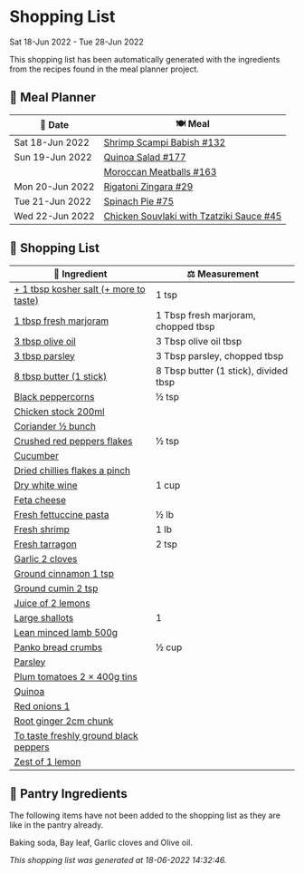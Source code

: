 # Shopping List

Sat 18-Jun 2022 - Tue 28-Jun 2022

This shopping list has been automatically generated with the ingredients from the recipes found in the meal planner project.

## 📅 Meal Planner

|📅 Date| 🍽️ Meal|
|----|----|
|Sat 18-Jun 2022|[Shrimp Scampi Babish #132](https://github.com/bryanbr23/Recipes/issues/132)|
|Sun 19-Jun 2022|[Quinoa Salad #177](https://github.com/bryanbr23/Recipes/issues/177)|
||[Moroccan Meatballs #163](https://github.com/bryanbr23/Recipes/issues/163)|
|Mon 20-Jun 2022|[Rigatoni Zingara  #29](https://github.com/bryanbr23/Recipes/issues/29)|
|Tue 21-Jun 2022|[Spinach Pie #75](https://github.com/bryanbr23/Recipes/issues/75)|
|Wed 22-Jun 2022|[Chicken Souvlaki with Tzatziki Sauce #45](https://github.com/bryanbr23/Recipes/issues/45)|

## 🛒 Shopping List

| 🍌 Ingredient| ⚖️ Measurement|
|----------|-----------|
|[+ 1 tbsp kosher salt (+ more to taste)](https://www.sainsburys.co.uk/gol-ui/SearchResults/+%201%20tbsp%20kosher%20salt%20(+%20more%20to%20taste))|1 tsp|
|[1 tbsp fresh marjoram](https://www.sainsburys.co.uk/gol-ui/SearchResults/1%20tbsp%20fresh%20marjoram)|1 Tbsp fresh marjoram, chopped tbsp|
|[3 tbsp olive oil](https://www.sainsburys.co.uk/gol-ui/SearchResults/3%20tbsp%20olive%20oil)|3 Tbsp olive oil tbsp|
|[3 tbsp parsley](https://www.sainsburys.co.uk/gol-ui/SearchResults/3%20tbsp%20parsley)|3 Tbsp parsley, chopped tbsp|
|[8 tbsp butter (1 stick)](https://www.sainsburys.co.uk/gol-ui/SearchResults/8%20tbsp%20butter%20(1%20stick))|8 Tbsp butter (1 stick), divided tbsp|
|[Black peppercorns](https://www.sainsburys.co.uk/gol-ui/SearchResults/Black%20peppercorns)|½ tsp|
|[Chicken stock 200ml](https://www.sainsburys.co.uk/gol-ui/SearchResults/Chicken%20stock%20200ml)||
|[Coriander ½ bunch](https://www.sainsburys.co.uk/gol-ui/SearchResults/Coriander%20½%20bunch)||
|[Crushed red peppers flakes](https://www.sainsburys.co.uk/gol-ui/SearchResults/Crushed%20red%20peppers%20flakes)|½ tsp|
|[Cucumber](https://www.sainsburys.co.uk/gol-ui/SearchResults/Cucumber)||
|[Dried chillies flakes a pinch](https://www.sainsburys.co.uk/gol-ui/SearchResults/Dried%20chillies%20flakes%20a%20pinch)||
|[Dry white wine](https://www.sainsburys.co.uk/gol-ui/SearchResults/Dry%20white%20wine)|1 cup|
|[Feta cheese](https://www.sainsburys.co.uk/gol-ui/SearchResults/Feta%20cheese)||
|[Fresh fettuccine pasta](https://www.sainsburys.co.uk/gol-ui/SearchResults/Fresh%20fettuccine%20pasta)|½ lb|
|[Fresh shrimp](https://www.sainsburys.co.uk/gol-ui/SearchResults/Fresh%20shrimp)|1 lb|
|[Fresh tarragon](https://www.sainsburys.co.uk/gol-ui/SearchResults/Fresh%20tarragon)|2 tsp|
|[Garlic 2 cloves](https://www.sainsburys.co.uk/gol-ui/SearchResults/Garlic%202%20cloves)||
|[Ground cinnamon 1 tsp](https://www.sainsburys.co.uk/gol-ui/SearchResults/Ground%20cinnamon%201%20tsp)||
|[Ground cumin 2 tsp](https://www.sainsburys.co.uk/gol-ui/SearchResults/Ground%20cumin%202%20tsp)||
|[Juice  of 2 lemons](https://www.sainsburys.co.uk/gol-ui/SearchResults/Juice%20%20of%202%20lemons)||
|[Large shallots](https://www.sainsburys.co.uk/gol-ui/SearchResults/Large%20shallots)|1|
|[Lean minced lamb 500g](https://www.sainsburys.co.uk/gol-ui/SearchResults/Lean%20minced%20lamb%20500g)||
|[Panko bread crumbs](https://www.sainsburys.co.uk/gol-ui/SearchResults/Panko%20bread%20crumbs)|½ cup|
|[Parsley](https://www.sainsburys.co.uk/gol-ui/SearchResults/Parsley)||
|[Plum tomatoes 2 × 400g tins](https://www.sainsburys.co.uk/gol-ui/SearchResults/Plum%20tomatoes%202%20×%20400g%20tins)||
|[Quinoa](https://www.sainsburys.co.uk/gol-ui/SearchResults/Quinoa)||
|[Red onions 1](https://www.sainsburys.co.uk/gol-ui/SearchResults/Red%20onions%201)||
|[Root ginger 2cm chunk](https://www.sainsburys.co.uk/gol-ui/SearchResults/Root%20ginger%202cm%20chunk)||
|[To taste freshly ground black peppers](https://www.sainsburys.co.uk/gol-ui/SearchResults/To%20taste%20freshly%20ground%20black%20peppers)||
|[Zest of 1 lemon](https://www.sainsburys.co.uk/gol-ui/SearchResults/Zest%20of%201%20lemon)||

## 🏪 Pantry Ingredients

The following items have not been added to the shopping list as they are like in the pantry already.

Baking soda, Bay leaf, Garlic cloves and Olive oil.


_This shopping list was generated at 18-06-2022 14:32:46._